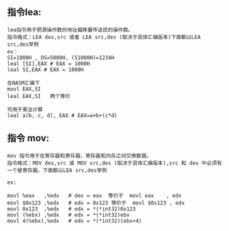 ## 指令lea:
    lea指令用于把源操作数的地址偏移量传送目的操作数。
    指令格式：LEA des,src 或者 LEA src,des (取决于具体汇编版本)下面都以LEA src,des举例
    ex：
    SI=1000H , DS=5000H, (51000H)=1234H
    leal [SI],EAX # EAX = 1000H
    leal SI,EAX # EAX = 1000H
    
    在NASM汇编下
    movl EAX,SI
    leal EAX,SI   两个等价
    
    可用于乘法计算
    leal a(b, c, d), EAX # EAX=a+b+(c*d)
    

## 指令 mov:
    mov 指令用于在寄存器和寄存器，寄存器和内存之间交换数据。
    指令格式：MOV des,src 或 MOV src,des (取决于具体汇编版本),src 和 des 中必须有一个是寄存器，下面都以LEA src,des举例
    
    ex:
    
    movl %eax   ,%edx   # dex = eax  等价于  movl eax    , edx
    movl $0x123 ,%edx   # edx = 0x123 等价于  movl $0x123 , edx
    movl 0x123  ,%edx   # edx = *(*int32)0x123
    movl (%ebx) ,%edx   # edx = *(*int32)ebx
    movl 4(%ebx),%edx   # edx = *(*int32)(ebx+4)
